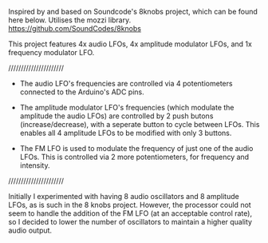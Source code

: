 Inspired by and based on Soundcode's 8knobs project, which can be found here below. Utilises the mozzi library.
https://github.com/SoundCodes/8knobs

This project features 4x audio LFOs, 4x amplitude modulator LFOs, and 1x frequency modulator LFO.

//////////////////////

- The audio LFO's frequencies are controlled via 4 potentiometers connected to the Arduino's ADC pins.

- The amplitude modulator LFO's frequencies (which modulate the amplitude the audio LFOs) are controlled by 2 push butons (increase/decrease), with a seperate button to cycle between LFOs. This enables all 4 amplitude LFOs to be modified with only 3 buttons.

- The FM LFO is used to modulate the frequency of just one of the audio LFOs. This is controlled via 2 more potentiometers, for frequency and intensity.

//////////////////////

Initially I experimented with having 8 audio oscillators and 8 amplitude LFOs, as is such in the 8 knobs project. However, the processor could not seem to handle the addition of the FM LFO (at an acceptable control rate), so I decided to lower the number of oscillators to maintain a higher quality audio output.
